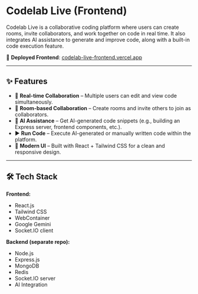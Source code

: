 # Codelab Live (Frontend)

Codelab Live is a collaborative coding platform where users can create rooms, invite collaborators, and work together on code in real time. It also integrates AI assistance to generate and improve code, along with a built-in code execution feature.  

🚀 **Deployed Frontend**: [codelab-live-frontend.vercel.app](https://codelab-live-frontend.vercel.app)

---

## ✨ Features
- 👥 **Real-time Collaboration** – Multiple users can edit and view code simultaneously.  
- 💬 **Room-based Collaboration** – Create rooms and invite others to join as collaborators.  
- 🤖 **AI Assistance** – Get AI-generated code snippets (e.g., building an Express server, frontend components, etc.).  
- ▶️ **Run Code** – Execute AI-generated or manually written code within the platform.  
- 🎨 **Modern UI** – Built with React + Tailwind CSS for a clean and responsive design.  

---

## 🛠️ Tech Stack
**Frontend:**
- React.js  
- Tailwind CSS  
- WebContainer
- Google Gemini
- Socket.IO client  

**Backend (separate repo):**
- Node.js  
- Express.js  
- MongoDB
- Redis
- Socket.IO server  
- AI Integration  
